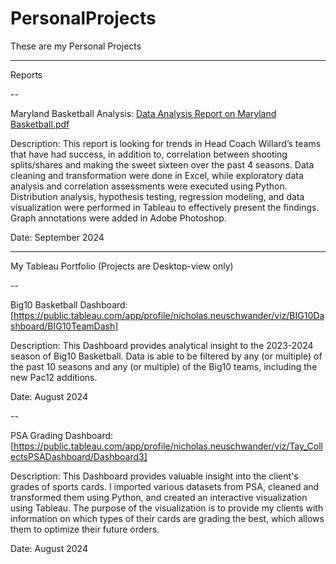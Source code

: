 # PersonalProjects

These are my Personal Projects

----

Reports

--

Maryland Basketball Analysis: [Data Analysis Report on Maryland Basketball.pdf](https://github.com/user-attachments/files/17216776/Data.Analysis.Report.on.Maryland.Basketball.pdf)

Description: This report is looking for trends in Head Coach Willard’s teams that have had success, in addition to, correlation between shooting splits/shares and making the sweet sixteen over the past 4 seasons. Data cleaning and transformation were done in Excel, while exploratory data analysis and correlation assessments were executed using Python. Distribution analysis, hypothesis testing, regression modeling, and data visualization were performed in Tableau to effectively present the findings. Graph annotations were added in Adobe Photoshop.

Date: September 2024



----


My Tableau Portfolio (Projects are Desktop-view only)


--


Big10 Basketball Dashboard: [https://public.tableau.com/app/profile/nicholas.neuschwander/viz/BIG10Dashboard/BIG10TeamDash]

Description: This Dashboard provides analytical insight to the 2023-2024 season of Big10 Basketball. Data is able to be filtered by any (or multiple) of the past 10 seasons and any (or multiple) of the Big10 teams, including the new Pac12 additions.

Date: August 2024

--


PSA Grading Dashboard: [https://public.tableau.com/app/profile/nicholas.neuschwander/viz/Tay_CollectsPSADashboard/Dashboard3]

Description: This Dashboard provides valuable insight into the client's grades of sports cards. I imported various datasets from PSA, cleaned and transformed them using Python, and created an interactive visualization using Tableau. The purpose of the visualization is to provide my clients with information on which types of their cards are grading the best, which allows them to optimize their future orders.

Date: August 2024
